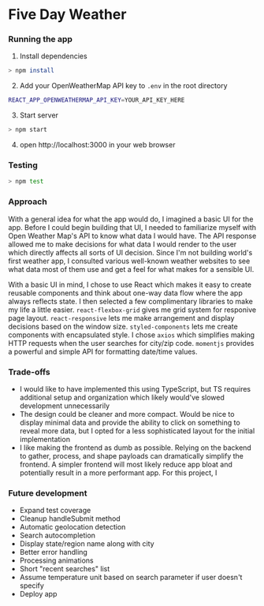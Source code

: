 # Five Day Weather

### Running the app

1. Install dependencies

```sh
> npm install
```

2. Add your OpenWeatherMap API key to `.env` in the root directory

```sh
REACT_APP_OPENWEATHERMAP_API_KEY=YOUR_API_KEY_HERE
```

3. Start server

```sh
> npm start
```

4. open http://localhost:3000 in your web browser

### Testing

```sh
> npm test
```

### Approach

With a general idea for what the app would do, I imagined a basic UI for the app. Before I could begin building that UI, I needed to familiarize myself with Open Weather Map's API to know what data I would have. The API response allowed me to make decisions for what data I would render to the user which directly affects all sorts of UI decision. Since I'm not building world's first weather app, I consulted various well-known weather websites to see what data most of them use and get a feel for what makes for a sensible UI.

With a basic UI in mind, I chose to use React which makes it easy to create reusable components and think about one-way data flow where the app always reflects state. I then selected a few complimentary libraries to make my life a little easier. `react-flexbox-grid` gives me grid system for responive page layout. `react-responsive` lets me make arrangement and display decisions based on the window size. `styled-components` lets me create components with encapsulated style. I chose `axios` which simplifies making HTTP requests when the user searches for city/zip code. `momentjs` provides a powerful and simple API for formatting date/time values.

### Trade-offs

- I would like to have implemented this using TypeScript, but TS requires additional setup and organization which likely would've slowed development unnecessarily
- The design could be cleaner and more compact. Would be nice to display minimal data and provide the ability to click on something to reveal more data, but I opted for a less sophisticated layout for the initial implementation
- I like making the frontend as dumb as possible. Relying on the backend to gather, process, and shape payloads can dramatically simplify the frontend. A simpler frontend will most likely reduce app bloat and potentially result in a more performant app. For this project, I

### Future development

- Expand test coverage
- Cleanup handleSubmit method
- Automatic geolocation detection
- Search autocompletion
- Display state/region name along with city
- Better error handling
- Processing animations
- Short "recent searches" list
- Assume temperature unit based on search parameter if user doesn't specify
- Deploy app
